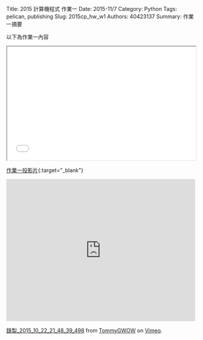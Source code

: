 Title: 2015 計算機程式 作業一
Date: 2015-11/7
Category: Python
Tags: pelican, publishing
Slug: 2015cp_hw_w1
Authors: 40423137
Summary: 作業一摘要

以下為作業一內容


<iframe src="w1.html" width="500" height="300"></iframe>

[作業一投影片](w1.html){:target="_blank"}

<iframe src="https://player.vimeo.com/video/143268680" width="500" height="375" frameborder="0" webkitallowfullscreen mozallowfullscreen allowfullscreen></iframe>
<p><a href="https://vimeo.com/143268680">錄製_2015_10_22_21_48_39_498</a> from <a href="https://vimeo.com/user45109608">TommyGWOW</a> on <a href="https://vimeo.com">Vimeo</a>.</p>